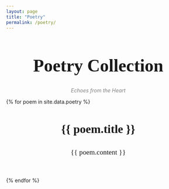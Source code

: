 ```yaml
---
layout: page
title: "Poetry"
permalink: /poetry/
---
```

<div style="text-align: center; margin-top: 2rem;">
  <h1 style="font-family: 'Georgia', serif; font-size: 3rem;">Poetry Collection</h1>
  <p style="font-style: italic; color: gray;">Echoes from the Heart</p>
</div>

{% for poem in site.data.poetry %}
  <div style="margin: 3rem auto; max-width: 700px; text-align: center; font-family: 'Georgia', serif;">
    <h2 style="font-size: 2rem;">{{ poem.title }}</h2>
    <p style="white-space: pre-wrap; font-size: 1.2rem; line-height: 2; margin-top: 1rem;">{{ poem.content }}</p>
  </div>
{% endfor %}
